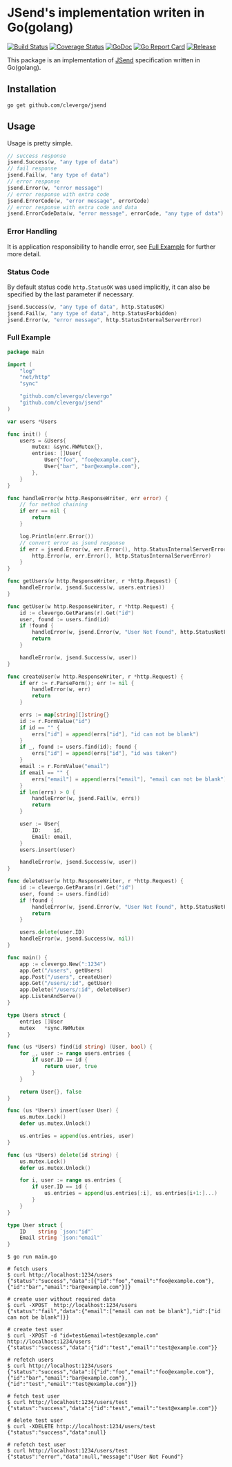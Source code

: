 # JSend's implementation writen in Go(golang)
[![Build Status](https://travis-ci.org/clevergo/jsend.svg?branch=master)](https://travis-ci.org/clevergo/jsend) [![Coverage Status](https://coveralls.io/repos/github/clevergo/jsend/badge.svg?branch=master)](https://coveralls.io/github/clevergo/jsend?branch=master)  [![GoDoc](https://img.shields.io/badge/godoc-reference-blue)](https://pkg.go.dev/github.com/clevergo/jsend) [![Go Report Card](https://goreportcard.com/badge/github.com/clevergo/jsend)](https://goreportcard.com/report/github.com/clevergo/jsend) [![Release](https://img.shields.io/github/release/clevergo/jsend.svg?style=flat-square)](https://github.com/clevergo/jsend/releases)

This package is an implementation of [JSend](https://github.com/omniti-labs/jsend) specification written in Go(golang).

## Installation

```shell
go get github.com/clevergo/jsend
```

## Usage

Usage is pretty simple.

```go
// success response
jsend.Success(w, "any type of data")
// fail response
jsend.Fail(w, "any type of data")
// error response
jsend.Error(w, "error message")
// error response with extra code
jsend.ErrorCode(w, "error message", errorCode)
// error response with extra code and data
jsend.ErrorCodeData(w, "error message", errorCode, "any type of data")
```

### Error Handling

It is application responsibility to handle error, see [Full Example](#full-example) for further more detail.

### Status Code

By default status code `http.StatusOK` was used implicitly,
it can also be specified by the last parameter if necessary.

```go
jsend.Success(w, "any type of data", http.StatusOK)
jsend.Fail(w, "any type of data", http.StatusForbidden)
jsend.Error(w, "error message", http.StatusInternalServerError)
```

### Full Example

```go
package main

import (
	"log"
	"net/http"
	"sync"

	"github.com/clevergo/clevergo"
	"github.com/clevergo/jsend"
)

var users *Users

func init() {
	users = &Users{
		mutex: &sync.RWMutex{},
		entries: []User{
			User{"foo", "foo@example.com"},
			User{"bar", "bar@example.com"},
		},
	}
}

func handleError(w http.ResponseWriter, err error) {
	// for method chaining
	if err == nil {
		return
	}

	log.Println(err.Error())
	// convert error as jsend response
	if err = jsend.Error(w, err.Error(), http.StatusInternalServerError); err != nil {
		http.Error(w, err.Error(), http.StatusInternalServerError)
	}
}

func getUsers(w http.ResponseWriter, r *http.Request) {
	handleError(w, jsend.Success(w, users.entries))
}

func getUser(w http.ResponseWriter, r *http.Request) {
	id := clevergo.GetParams(r).Get("id")
	user, found := users.find(id)
	if !found {
		handleError(w, jsend.Error(w, "User Not Found", http.StatusNotFound))
		return
	}

	handleError(w, jsend.Success(w, user))
}

func createUser(w http.ResponseWriter, r *http.Request) {
	if err := r.ParseForm(); err != nil {
		handleError(w, err)
		return
	}

	errs := map[string][]string{}
	id := r.FormValue("id")
	if id == "" {
		errs["id"] = append(errs["id"], "id can not be blank")
	}
	if _, found := users.find(id); found {
		errs["id"] = append(errs["id"], "id was taken")
	}
	email := r.FormValue("email")
	if email == "" {
		errs["email"] = append(errs["email"], "email can not be blank")
	}
	if len(errs) > 0 {
		handleError(w, jsend.Fail(w, errs))
		return
	}

	user := User{
		ID:    id,
		Email: email,
	}
	users.insert(user)

	handleError(w, jsend.Success(w, user))
}

func deleteUser(w http.ResponseWriter, r *http.Request) {
	id := clevergo.GetParams(r).Get("id")
	user, found := users.find(id)
	if !found {
		handleError(w, jsend.Error(w, "User Not Found", http.StatusNotFound))
		return
	}

	users.delete(user.ID)
	handleError(w, jsend.Success(w, nil))
}

func main() {
	app := clevergo.New(":1234")
	app.Get("/users", getUsers)
	app.Post("/users", createUser)
	app.Get("/users/:id", getUser)
	app.Delete("/users/:id", deleteUser)
	app.ListenAndServe()
}

type Users struct {
	entries []User
	mutex   *sync.RWMutex
}

func (us *Users) find(id string) (User, bool) {
	for _, user := range users.entries {
		if user.ID == id {
			return user, true
		}
	}

	return User{}, false
}

func (us *Users) insert(user User) {
	us.mutex.Lock()
	defer us.mutex.Unlock()

	us.entries = append(us.entries, user)
}

func (us *Users) delete(id string) {
	us.mutex.Lock()
	defer us.mutex.Unlock()

	for i, user := range us.entries {
		if user.ID == id {
			us.entries = append(us.entries[:i], us.entries[i+1:]...)
		}
	}
}

type User struct {
	ID    string `json:"id"`
	Email string `json:"email"`
}
```

```shell
$ go run main.go

# fetch users
$ curl http://localhost:1234/users
{"status":"success","data":[{"id":"foo","email":"foo@example.com"},{"id":"bar","email":"bar@example.com"}]}

# create user without required data
$ curl -XPOST  http://localhost:1234/users
{"status":"fail","data":{"email":["email can not be blank"],"id":["id can not be blank"]}}

# create test user
$ curl -XPOST -d "id=test&email=test@example.com" http://localhost:1234/users
{"status":"success","data":{"id":"test","email":"test@example.com"}}

# refetch users
$ curl http://localhost:1234/users
{"status":"success","data":[{"id":"foo","email":"foo@example.com"},{"id":"bar","email":"bar@example.com"},{"id":"test","email":"test@example.com"}]}

# fetch test user
$ curl http://localhost:1234/users/test
{"status":"success","data":{"id":"test","email":"test@example.com"}}

# delete test user
$ curl -XDELETE http://localhost:1234/users/test
{"status":"success","data":null}

# refetch test user
$ curl http://localhost:1234/users/test
{"status":"error","data":null,"message":"User Not Found"}
```
